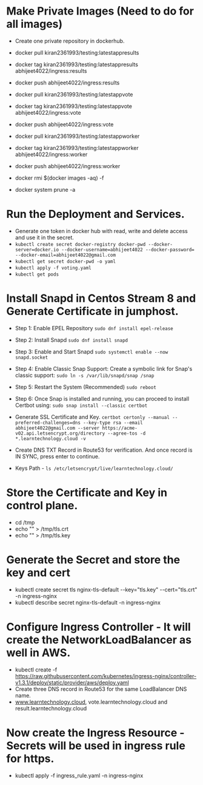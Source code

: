 # Make Private Images (Need to do for all images)
- Create one private repository in dockerhub.

- docker pull kiran2361993/testing:latestappresults
- docker tag kiran2361993/testing:latestappresults abhijeet4022/ingress:results
- docker push abhijeet4022/ingress:results

- docker pull kiran2361993/testing:latestappvote
- docker tag kiran2361993/testing:latestappvote abhijeet4022/ingress:vote
- docker push abhijeet4022/ingress:vote

- docker pull kiran2361993/testing:latestappworker
- docker tag kiran2361993/testing:latestappworker abhijeet4022/ingress:worker
- docker push abhijeet4022/ingress:worker

- docker rmi $(docker images -aq) -f
- docker system prune -a

# Run the Deployment and Services.
- Generate one token in docker hub with read, write and delete access and use it in the secret.
- `kubectl create secret docker-registry docker-pwd --docker-server=docker.io --docker-username=abhijeet4022 --docker-password= --docker-email=abhijeet4022@gmail.com`
- `kubectl get secret docker-pwd -o yaml`
- `kubectl apply -f voting.yaml`
- `kubectl get pods`

# Install Snapd in Centos Stream 8 and Generate Certificate in jumphost.
* Step 1: Enable EPEL Repository
`sudo dnf install epel-release`

* Step 2: Install Snapd
`sudo dnf install snapd`

* Step 3: Enable and Start Snapd
`sudo systemctl enable --now snapd.socket`

* Step 4: Enable Classic Snap Support: Create a symbolic link for Snap's classic support:
`sudo ln -s /var/lib/snapd/snap /snap`

* Step 5: Restart the System (Recommended)
`sudo reboot`

* Step 6: Once Snap is installed and running, you can proceed to install Certbot using:
`sudo snap install --classic certbot`
* Generate SSL Certificate and Key.
`certbot certonly --manual --preferred-challenges=dns --key-type rsa --email abhijeet4022@gmail.com --server https://acme-v02.api.letsencrypt.org/directory --agree-tos -d *.learntechnology.cloud -v`
* Create DNS TXT Record in Route53 for verification. And once record is IN SYNC, press enter to continue.
* Keys Path - `ls /etc/letsencrypt/live/learntechnology.cloud/`


# Store the Certificate and Key in control plane.
- cd /tmp
- echo "<Cert>" > /tmp/tls.crt
- echo "<Key>" > /tmp/tls.key

# Generate the Secret and store the key and cert
- kubectl create secret tls nginx-tls-default --key="tls.key" --cert="tls.crt" -n ingress-nginx
- kubectl describe secret nginx-tls-default -n ingress-nginx


# Configure Ingress Controller - It will create the NetworkLoadBalancer as well in AWS.
- kubectl create -f https://raw.githubusercontent.com/kubernetes/ingress-nginx/controller-v1.3.1/deploy/static/provider/aws/deploy.yaml
- Create three DNS record in Route53 for the same LoadBalancer DNS name.
- www.learntechnology.cloud, vote.learntechnology.cloud and result.learntechnology.cloud

# Now create the Ingress Resource - Secrets will be used in ingress rule for https.
- kubectl apply -f ingress_rule.yaml -n ingress-nginx